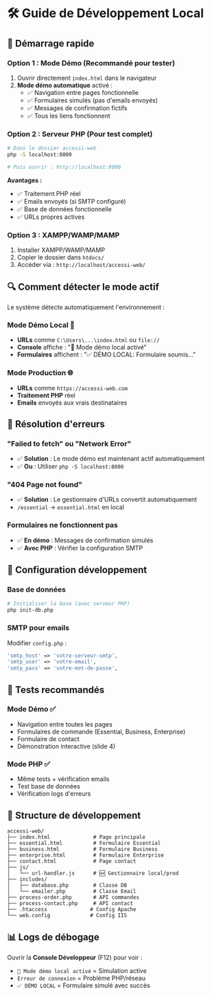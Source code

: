 # 🛠️ Guide de Développement Local

## 🚀 **Démarrage rapide**

### **Option 1 : Mode Démo (Recommandé pour tester)**
1. Ouvrir directement `index.html` dans le navigateur
2. **Mode démo automatique** activé :
   - ✅ Navigation entre pages fonctionnelle
   - ✅ Formulaires simulés (pas d'emails envoyés)
   - ✅ Messages de confirmation fictifs
   - ✅ Tous les liens fonctionnent

### **Option 2 : Serveur PHP (Pour test complet)**
```bash
# Dans le dossier accessi-web
php -S localhost:8000

# Puis ouvrir : http://localhost:8000
```
**Avantages :**
- ✅ Traitement PHP réel
- ✅ Emails envoyés (si SMTP configuré)
- ✅ Base de données fonctionnelle
- ✅ URLs propres actives

### **Option 3 : XAMPP/WAMP/MAMP**
1. Installer XAMPP/WAMP/MAMP
2. Copier le dossier dans `htdocs/`
3. Accéder via : `http://localhost/accessi-web/`

## 🔍 **Comment détecter le mode actif**

Le système détecte automatiquement l'environnement :

### **Mode Démo Local** 📱
- **URLs** comme `C:\Users\...\index.html` ou `file://`
- **Console** affiche : "🚀 Mode démo local activé"
- **Formulaires** affichent : "✅ DÉMO LOCAL: Formulaire soumis..."

### **Mode Production** 🌐  
- **URLs** comme `https://accessi-web.com`
- **Traitement PHP** réel
- **Emails** envoyés aux vrais destinataires

## 🐛 **Résolution d'erreurs**

### **"Failed to fetch" ou "Network Error"**
- ✅ **Solution** : Le mode démo est maintenant actif automatiquement
- ✅ **Ou** : Utiliser `php -S localhost:8000`

### **"404 Page not found"**
- ✅ **Solution** : Le gestionnaire d'URLs convertit automatiquement
- `/essential` → `essential.html` en local

### **Formulaires ne fonctionnent pas**
- ✅ **En démo** : Messages de confirmation simulés
- ✅ **Avec PHP** : Vérifier la configuration SMTP

## 📝 **Configuration développement**

### **Base de données**
```bash
# Initialiser la base (avec serveur PHP)
php init-db.php
```

### **SMTP pour emails**
Modifier `config.php` :
```php
'smtp_host' => 'votre-serveur-smtp',
'smtp_user' => 'votre-email',
'smtp_pass' => 'votre-mot-de-passe',
```

## 🎯 **Tests recommandés**

### **Mode Démo** ✅
- Navigation entre toutes les pages
- Formulaires de commande (Essential, Business, Enterprise)
- Formulaire de contact
- Démonstration interactive (slide 4)

### **Mode PHP** ✅ 
- Même tests + vérification emails
- Test base de données
- Vérification logs d'erreurs

## 🔧 **Structure de développement**

```
accessi-web/
├── index.html              # Page principale
├── essential.html          # Formulaire Essential
├── business.html           # Formulaire Business  
├── enterprise.html         # Formulaire Enterprise
├── contact.html            # Page contact
├── js/
│   └── url-handler.js      # 🆕 Gestionnaire local/prod
├── includes/
│   ├── database.php        # Classe DB
│   └── emailer.php         # Classe Email
├── process-order.php       # API commandes
├── process-contact.php     # API contact
├── .htaccess              # Config Apache
└── web.config             # Config IIS
```

## 📊 **Logs de débogage**

Ouvrir la **Console Développeur** (F12) pour voir :
- `🚀 Mode démo local activé` = Simulation active
- `Erreur de connexion` = Problème PHP/réseau
- `✅ DÉMO LOCAL` = Formulaire simulé avec succès